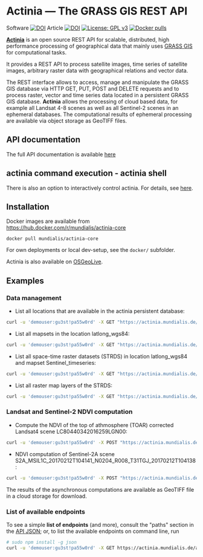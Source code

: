 # Actinia — The GRASS GIS REST API

Software [![DOI](https://zenodo.org/badge/DOI/10.5281/zenodo.5879231.svg)](https://doi.org/10.5281/zenodo.5879231)
Article [![DOI](https://zenodo.org/badge/DOI/10.5281/zenodo.2631917.svg)](https://doi.org/10.5281/zenodo.2631917)
[![License: GPL v3](https://img.shields.io/badge/License-GPL%20v3-blue.svg)](https://www.gnu.org/licenses/gpl-3.0)
[![Docker pulls](https://img.shields.io/docker/pulls/mundialis/actinia-core.svg)](https://hub.docker.com/r/mundialis/actinia-core)


**[Actinia](https://actinia.mundialis.de/)** is an open source REST API for scalable, distributed, high performance
processing of geographical data that mainly uses [GRASS GIS](https://grass.osgeo.org/) for computational tasks.

It provides a REST API to process satellite images, time series of satellite images,
arbitrary raster data with geographical relations and vector data.

The REST interface allows to access, manage and manipulate the GRASS GIS
database via HTTP GET, PUT, POST and DELETE requests and to process raster, vector and
time series data located in a persistent GRASS GIS database.
**Actinia** allows the processing of cloud based data, for example all Landsat 4-8 scenes as well as all
Sentinel-2 scenes in an ephemeral databases. The computational results of ephemeral processing
are available via object storage as GeoTIFF files.

## API documentation
<!---
a more complete API documentation generated with Spinx was here: https://actinia.mundialis.de/api_docs
but no longer exists
--->

The full API documentation is available [here](https://redocly.github.io/redoc/?url=https://actinia.mundialis.de/latest/swagger.json&nocors)

## actinia command execution - actinia shell

There is also an option to interactively control actinia. For details,
see [here](https://github.com/mundialis/actinia_core/tree/main/scripts).

## Installation

Docker images are available from https://hub.docker.com/r/mundialis/actinia-core

```
docker pull mundialis/actinia-core
```

For own deployments or local dev-setup, see the `docker/` subfolder.

Actinia is also available on [OSGeoLive](https://live.osgeo.org/en/overview/actinia_overview.html).

## Examples

### Data management

* List all locations that are available in the actinia persistent database:

```bash
curl -u 'demouser:gu3st!pa55w0rd' -X GET "https://actinia.mundialis.de/api/v3/locations"
```

* List all mapsets in the location latlong_wgs84:

```bash
curl -u 'demouser:gu3st!pa55w0rd' -X GET "https://actinia.mundialis.de/api/v3/locations/latlong_wgs84/mapsets"
```

* List all space-time raster datasets (STRDS) in location latlong_wgs84 and mapset Sentinel_timeseries:

```bash
curl -u 'demouser:gu3st!pa55w0rd' -X GET "https://actinia.mundialis.de/api/v3/locations/latlong_wgs84/mapsets/modis_ndvi_global/strds"
```

* List all raster map layers of the STRDS:

```bash
curl -u 'demouser:gu3st!pa55w0rd' -X GET "https://actinia.mundialis.de/api/v3/locations/latlong_wgs84/mapsets/modis_ndvi_global/strds/ndvi_16_5600m/raster_layers"
```

### Landsat and Sentinel-2 NDVI computation

* Compute the NDVI of the top of athmosphere (TOAR) corrected Landsat4 scene LC80440342016259LGN00:

```bash
curl -u 'demouser:gu3st!pa55w0rd' -X POST "https://actinia.mundialis.de/api/v3/landsat_process/LC80440342016259LGN00/TOAR/NDVI"
```

* NDVI computation of Sentinel-2A scene S2A_MSIL1C_20170212T104141_N0204_R008_T31TGJ_20170212T104138:

```bash
curl -u 'demouser:gu3st!pa55w0rd' -X POST "https://actinia.mundialis.de/api/v3/sentinel2_process/ndvi/S2A_MSIL1C_20170212T104141_N0204_R008_T31TGJ_20170212T104138"
```

The results of the asynchronous computations are available as GeoTIFF file in a cloud storage for download.

### List of available endpoints

To see a simple **list of endpoints** (and more), consult the "paths" section in the [API JSON](https://actinia.mundialis.de/api/v3/swagger.json); or, to list the available endpoints on command line, run

```bash
# sudo npm install -g json
curl -u 'demouser:gu3st!pa55w0rd' -X GET https://actinia.mundialis.de/api/v3/swagger.json | json paths | json -ka
```
